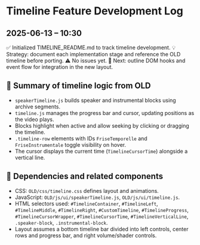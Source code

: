 # Timeline Feature Development Log

## 2025-06-13 – 10:30

✅ Initialized TIMELINE_README.md to track timeline development.
💡 Strategy: document each implementation stage and reference the OLD timeline before porting.
⚠️ No issues yet.
📍 Next: outline DOM hooks and event flow for integration in the new layout.

## 🧩 Summary of timeline logic from OLD
- `speakerTimeline.js` builds speaker and instrumental blocks using archive segments.
- `timeline.js` manages the progress bar and cursor, updating positions as the video plays.
- Blocks highlight when active and allow seeking by clicking or dragging the timeline.
- `.timeline-row` elements with IDs `FriseTemporelle` and `FriseInstrumentale` toggle visibility on hover.
- The cursor displays the current time (`TimelineCursorTime`) alongside a vertical line.

## 🔗 Dependencies and related components
- CSS: `OLD/css/timeline.css` defines layout and animations.
- JavaScript: `OLD/js/ui/speakerTimeline.js`, `OLD/js/ui/timeline.js`.
- HTML selectors used: `#TimelineContainer`, `#TimelineLeft`, `#TimelineMiddle`, `#TimelineRight`, `#CustomTimeline`, `#TimelineProgress`, `#TimelineCursorWrapper`, `#TimelineCursorTime`, `#TimelineVerticalLine`, `.speaker-block`, `.instrumental-block`.
- Layout assumes a bottom timeline bar divided into left controls, center rows and progress bar, and right volume/shader controls.
